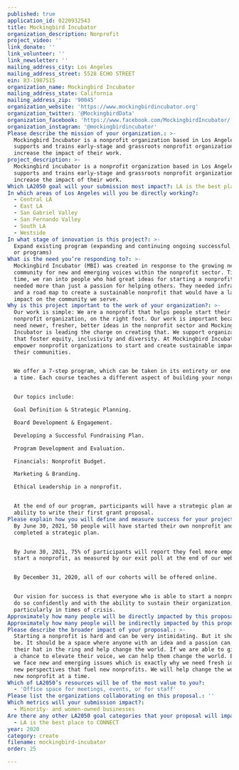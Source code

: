 ```yaml
---
published: true
application_id: 0220932543
title: Mockingbird Incubator
organization_description: Nonprofit
project_video: ''
link_donate: ''
link_volunteer: ''
link_newsletter: ''
mailing_address_city: Los Angeles
mailing_address_street: 5528 ECHO STREET
ein: 83-1987515
organization_name: Mockingbird Incubator
mailing_address_state: California
mailing_address_zip: '90045'
organization_website: 'https://www.mockingbirdincubator.org'
organization_twitter: '@MockingbirdData'
organization_facebook: 'https://www.facebook.com/MockingbirdIncubator/'
organization_instagram: '@mockingbirdincubator'
Please describe the mission of your organization.: >-
  Mockingbird Incubator is a nonprofit organization based in Los Angeles that
  supports and trains early-stage and grassroots nonprofit organizations to
  increase the impact of their work.
project_description: >-
  Mockingbird incubator is a nonprofit organization based in Los Angeles that
  supports and trains early-stage and grassroots nonprofit organizations to
  increase the impact of their work.
Which LA2050 goal will your submission most impact?: LA is the best place to CREATE
In which areas of Los Angeles will you be directly working?:
  - Central LA
  - East LA
  - San Gabriel Valley
  - San Fernando Valley
  - South LA
  - Westside
In what stage of innovation is this project?: >-
  Expand existing program (expanding and continuing ongoing successful projects
  or programs)
What is the need you’re responding to?: >-
  Mockingbird Incubator (MBI) was created in response to the growing need in our
  community for new and emerging voices within the nonprofit sector. Time after
  time, we ran into people who had great ideas for starting a nonprofit but
  needed more than just a passion for helping others. They needed infrastructure
  and a road map to create a sustainable nonprofit that would have a lasting
  impact on the community we serve. 
Why is this project important to the work of your organization?: >-
  Our work is simple: We are a nonprofit that helps people start their own
  nonprofit organization, on the right foot. Our work is important because we
  need newer, fresher, better ideas in the nonprofit sector and Mockingbird
  Incubator is leading the charge on creating that. We support organizations
  that foster equity, inclusivity and diversity. At Mockingbird Incubator, we
  empower nonprofit organizations to start and create sustainable impact in
  their communities. 


  We offer a 7-step program, which can be taken in its entirety or one class at
  a time. Each course teaches a different aspect of building your nonprofit. 


  Our topics include:

  Goal Definition & Strategic Planning.

  Board Development & Engagement.

  Developing a Successful Fundraising Plan.

  Program Development and Evaluation.

  Financials: Nonprofit Budget.

  Marketing & Branding.

  Ethical Leadership in a nonprofit.


  At the end of our program, participants will have a strategic plan and the
  ability to write their first grant proposal. 
Please explain how you will define and measure success for your project.: >-
  By June 30, 2021, 50 people will have started their own nonprofit and
  completed a strategic plan.


  By June 30, 2021, 75% of participants will report they feel more empowered to
  start a nonprofit, as measured by our exit poll at the end of our webinars. 


  By December 31, 2020, all of our cohorts will be offered online.  


  Our vision for success is that everyone who is able to start a nonprofit, may
  do so confidently and with the ability to sustain their organization,
  particularly in times of crisis. 
Approximately how many people will be directly impacted by this proposal?: '50'
Approximately how many people will be indirectly impacted by this proposal?: '1000'
Please describe the broader impact of your proposal.: >-
  Starting a nonprofit is hard and can be very intimidating. But it shouldn't
  be. It should be a space where anyone with an idea and a passion can throw
  their hat in the ring and help change the world. If we are able to give people
  a chance to elevate their voice, we can help them change the world. Every day,
  we face new and emerging issues which is exactly why we need fresh ideas and
  new perspectives that fuel new nonprofits. We will help change the world, one
  new nonprofit at a time. 
Which of LA2050’s resources will be of the most value to you?:
  - 'Office space for meetings, events, or for staff'
Please list the organizations collaborating on this proposal.: ''
Which metrics will your submission impact?:
  - Minority- and women-owned businesses
Are there any other LA2050 goal categories that your proposal will impact?:
  - LA is the best place to CONNECT
year: 2020
category: create
filename: mockingbird-incubator
order: 25

---
```

